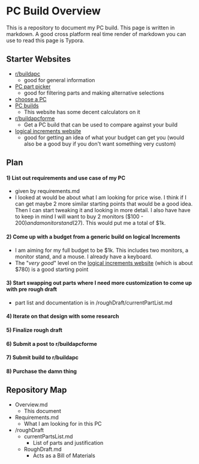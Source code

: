 # PC Build Overview

This is a repository to document my PC build. This page is written in markdown. A good cross platform real time render of markdown you can use to read this page is Typora.

## Starter Websites
- [r/buildapc](https://www.reddit.com/r/buildapc/wiki/index) 
  - good for general information
- [PC part picker](https://pcpartpicker.com/)
  - good for filtering parts and making alternative selections
- [choose a PC](https://choosemypc.net/)
- [PC builds](https://pc-builds.com/)
  - This website has some decent calculators on it
- [r/buildapcforme](https://www.reddit.com/r/buildapcforme/)
  - Get a PC build that can be used to compare against your build
- [logical increments website](https://www.logicalincrements.com/)
  - good for getting an idea of what your budget can get you (would also be a good buy if you don't want something very custom)

## Plan

#### 1) List out requirements and use case of my PC

- given by requirements.md
- I looked at would be about what I am looking for price wise. I think if I can get maybe 2 more similar starting points that would be a good idea. Then I can start tweaking it and looking in more detail. I also have have to keep in mind I will want to buy 2 monitors ($100 - $200) and a monitor stand (27$). This would put me a total of $1k.


#### 2) Come up with a budget from a generic build on logical Increments

- I am aiming for my full budget to be $1k. This includes two monitors, a monitor stand, and a mouse. I already have a keyboard.
- The "*very good*" level on the [logical increments website](https://www.logicalincrements.com/) (which is about $780) is a good starting point

#### 3) Start swapping out parts where I need more customization to come up with pre rough draft

- part list and documentation is in /roughDraft/currentPartList.md

#### 4) Iterate on that design with some research

#### 5) Finalize rough draft

#### 6) Submit a post to r/buildapcforme

#### 7) Submit build to r/buildapc

#### 8) Purchase the damn thing

## Repository Map

- Overview.md
  - This document
- Requirements.md
  - What I am looking for in this PC
- /roughDraft
  - currentPartsList.md
    - List of parts and justification
  - RoughDraft.md
    - Acts as a Bill of Materials

